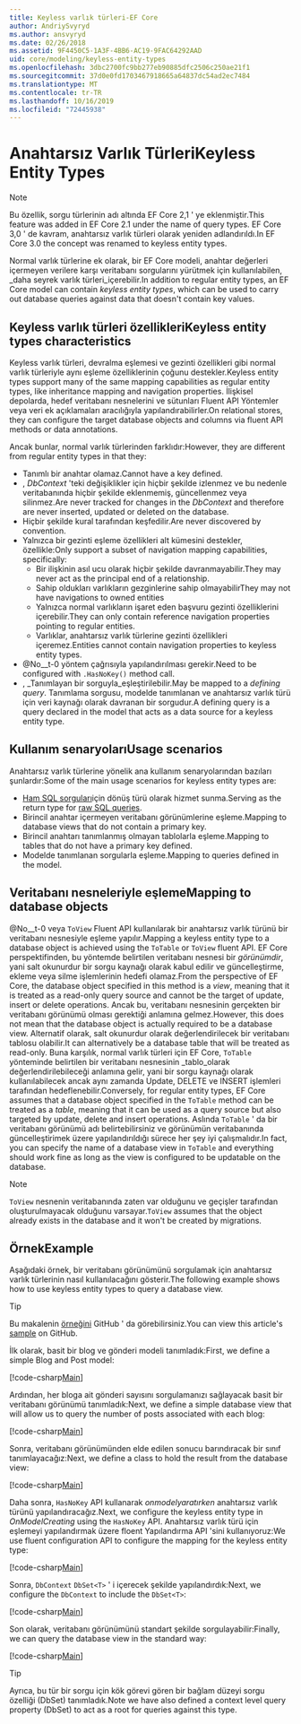 ```yaml
---
title: Keyless varlık türleri-EF Core
author: AndriySvyryd
ms.author: ansvyryd
ms.date: 02/26/2018
ms.assetid: 9F4450C5-1A3F-4BB6-AC19-9FAC64292AAD
uid: core/modeling/keyless-entity-types
ms.openlocfilehash: 3dbc2700fc9bb277eb90885dfc2506c250ae21f1
ms.sourcegitcommit: 37d0e0fd1703467918665a64837dc54ad2ec7484
ms.translationtype: MT
ms.contentlocale: tr-TR
ms.lasthandoff: 10/16/2019
ms.locfileid: "72445938"
---
```

# <a name="keyless-entity-types"></a><span data-ttu-id="6380f-102">Anahtarsız Varlık Türleri</span><span class="sxs-lookup"><span data-stu-id="6380f-102">Keyless Entity Types</span></span>

> [!NOTE]
> <span data-ttu-id="6380f-103">Bu özellik, sorgu türlerinin adı altında EF Core 2,1 ' ye eklenmiştir.</span><span class="sxs-lookup"><span data-stu-id="6380f-103">This feature was added in EF Core 2.1 under the name of query types.</span></span> <span data-ttu-id="6380f-104">EF Core 3,0 ' de kavram, anahtarsız varlık türleri olarak yeniden adlandırıldı.</span><span class="sxs-lookup"><span data-stu-id="6380f-104">In EF Core 3.0 the concept was renamed to keyless entity types.</span></span>

<span data-ttu-id="6380f-105">Normal varlık türlerine ek olarak, bir EF Core modeli, anahtar değerleri içermeyen verilere karşı veritabanı sorgularını yürütmek için kullanılabilen, _daha seyrek varlık türleri_içerebilir.</span><span class="sxs-lookup"><span data-stu-id="6380f-105">In addition to regular entity types, an EF Core model can contain _keyless entity types_, which can be used to carry out database queries against data that doesn't contain key values.</span></span>

## <a name="keyless-entity-types-characteristics"></a><span data-ttu-id="6380f-106">Keyless varlık türleri özellikleri</span><span class="sxs-lookup"><span data-stu-id="6380f-106">Keyless entity types characteristics</span></span>

<span data-ttu-id="6380f-107">Keyless varlık türleri, devralma eşlemesi ve gezinti özellikleri gibi normal varlık türleriyle aynı eşleme özelliklerinin çoğunu destekler.</span><span class="sxs-lookup"><span data-stu-id="6380f-107">Keyless entity types support many of the same mapping capabilities as regular entity types, like inheritance mapping and navigation properties.</span></span> <span data-ttu-id="6380f-108">İlişkisel depolarda, hedef veritabanı nesnelerini ve sütunları Fluent API Yöntemler veya veri ek açıklamaları aracılığıyla yapılandırabilirler.</span><span class="sxs-lookup"><span data-stu-id="6380f-108">On relational stores, they can configure the target database objects and columns via fluent API methods or data annotations.</span></span>

<span data-ttu-id="6380f-109">Ancak bunlar, normal varlık türlerinden farklıdır:</span><span class="sxs-lookup"><span data-stu-id="6380f-109">However, they are different from regular entity types in that they:</span></span>

- <span data-ttu-id="6380f-110">Tanımlı bir anahtar olamaz.</span><span class="sxs-lookup"><span data-stu-id="6380f-110">Cannot have a key defined.</span></span>
- <span data-ttu-id="6380f-111">, _DbContext_ 'teki değişiklikler için hiçbir şekilde izlenmez ve bu nedenle veritabanında hiçbir şekilde eklenmemiş, güncellenmez veya silinmez.</span><span class="sxs-lookup"><span data-stu-id="6380f-111">Are never tracked for changes in the _DbContext_ and therefore are never inserted, updated or deleted on the database.</span></span>
- <span data-ttu-id="6380f-112">Hiçbir şekilde kural tarafından keşfedilir.</span><span class="sxs-lookup"><span data-stu-id="6380f-112">Are never discovered by convention.</span></span>
- <span data-ttu-id="6380f-113">Yalnızca bir gezinti eşleme özellikleri alt kümesini destekler, özellikle:</span><span class="sxs-lookup"><span data-stu-id="6380f-113">Only support a subset of navigation mapping capabilities, specifically:</span></span>
  - <span data-ttu-id="6380f-114">Bir ilişkinin asıl ucu olarak hiçbir şekilde davranmayabilir.</span><span class="sxs-lookup"><span data-stu-id="6380f-114">They may never act as the principal end of a relationship.</span></span>
  - <span data-ttu-id="6380f-115">Sahip oldukları varlıkların gezginlerine sahip olmayabilir</span><span class="sxs-lookup"><span data-stu-id="6380f-115">They may not have navigations to owned entities</span></span>
  - <span data-ttu-id="6380f-116">Yalnızca normal varlıkların işaret eden başvuru gezinti özelliklerini içerebilir.</span><span class="sxs-lookup"><span data-stu-id="6380f-116">They can only contain reference navigation properties pointing to regular entities.</span></span>
  - <span data-ttu-id="6380f-117">Varlıklar, anahtarsız varlık türlerine gezinti özellikleri içeremez.</span><span class="sxs-lookup"><span data-stu-id="6380f-117">Entities cannot contain navigation properties to keyless entity types.</span></span>
- <span data-ttu-id="6380f-118">@No__t-0 yöntem çağrısıyla yapılandırılması gerekir.</span><span class="sxs-lookup"><span data-stu-id="6380f-118">Need to be configured with `.HasNoKey()` method call.</span></span>
- <span data-ttu-id="6380f-119">, _Tanımlayan bir sorguyla_eşleştirilebilir.</span><span class="sxs-lookup"><span data-stu-id="6380f-119">May be mapped to a _defining query_.</span></span> <span data-ttu-id="6380f-120">Tanımlama sorgusu, modelde tanımlanan ve anahtarsız varlık türü için veri kaynağı olarak davranan bir sorgudur.</span><span class="sxs-lookup"><span data-stu-id="6380f-120">A defining query is a query declared in the model that acts as a data source for a keyless entity type.</span></span>

## <a name="usage-scenarios"></a><span data-ttu-id="6380f-121">Kullanım senaryoları</span><span class="sxs-lookup"><span data-stu-id="6380f-121">Usage scenarios</span></span>

<span data-ttu-id="6380f-122">Anahtarsız varlık türlerine yönelik ana kullanım senaryolarından bazıları şunlardır:</span><span class="sxs-lookup"><span data-stu-id="6380f-122">Some of the main usage scenarios for keyless entity types are:</span></span>

- <span data-ttu-id="6380f-123">[Ham SQL sorguları](xref:core/querying/raw-sql)için dönüş türü olarak hizmet sunma.</span><span class="sxs-lookup"><span data-stu-id="6380f-123">Serving as the return type for [raw SQL queries](xref:core/querying/raw-sql).</span></span>
- <span data-ttu-id="6380f-124">Birincil anahtar içermeyen veritabanı görünümlerine eşleme.</span><span class="sxs-lookup"><span data-stu-id="6380f-124">Mapping to database views that do not contain a primary key.</span></span>
- <span data-ttu-id="6380f-125">Birincil anahtarı tanımlanmış olmayan tablolarla eşleme.</span><span class="sxs-lookup"><span data-stu-id="6380f-125">Mapping to tables that do not have a primary key defined.</span></span>
- <span data-ttu-id="6380f-126">Modelde tanımlanan sorgularla eşleme.</span><span class="sxs-lookup"><span data-stu-id="6380f-126">Mapping to queries defined in the model.</span></span>

## <a name="mapping-to-database-objects"></a><span data-ttu-id="6380f-127">Veritabanı nesneleriyle eşleme</span><span class="sxs-lookup"><span data-stu-id="6380f-127">Mapping to database objects</span></span>

<span data-ttu-id="6380f-128">@No__t-0 veya `ToView` Fluent API kullanılarak bir anahtarsız varlık türünü bir veritabanı nesnesiyle eşleme yapılır.</span><span class="sxs-lookup"><span data-stu-id="6380f-128">Mapping a keyless entity type to a database object is achieved using the `ToTable` or `ToView` fluent API.</span></span> <span data-ttu-id="6380f-129">EF Core perspektifinden, bu yöntemde belirtilen veritabanı nesnesi bir _görünümdir_, yani salt okunurdur bir sorgu kaynağı olarak kabul edilir ve güncelleştirme, ekleme veya silme işlemlerinin hedefi olamaz.</span><span class="sxs-lookup"><span data-stu-id="6380f-129">From the perspective of EF Core, the database object specified in this method is a _view_, meaning that it is treated as a read-only query source and cannot be the target of update, insert or delete operations.</span></span> <span data-ttu-id="6380f-130">Ancak bu, veritabanı nesnesinin gerçekten bir veritabanı görünümü olması gerektiği anlamına gelmez.</span><span class="sxs-lookup"><span data-stu-id="6380f-130">However, this does not mean that the database object is actually required to be a database view.</span></span> <span data-ttu-id="6380f-131">Alternatif olarak, salt okunurdur olarak değerlendirilecek bir veritabanı tablosu olabilir.</span><span class="sxs-lookup"><span data-stu-id="6380f-131">It can alternatively be a database table that will be treated as read-only.</span></span> <span data-ttu-id="6380f-132">Buna karşılık, normal varlık türleri için EF Core, `ToTable` yönteminde belirtilen bir veritabanı nesnesinin _tablo_olarak değerlendirilebileceği anlamına gelir, yani bir sorgu kaynağı olarak kullanılabilecek ancak aynı zamanda Update, DELETE ve INSERT işlemleri tarafından hedeflenebilir.</span><span class="sxs-lookup"><span data-stu-id="6380f-132">Conversely, for regular entity types, EF Core assumes that a database object specified in the `ToTable` method can be treated as a _table_, meaning that it can be used as a query source but also targeted by update, delete and insert operations.</span></span> <span data-ttu-id="6380f-133">Aslında `ToTable` ' da bir veritabanı görünümü adı belirtebilirsiniz ve görünümün veritabanında güncelleştirimek üzere yapılandırıldığı sürece her şey iyi çalışmalıdır.</span><span class="sxs-lookup"><span data-stu-id="6380f-133">In fact, you can specify the name of a database view in `ToTable` and everything should work fine as long as the view is configured to be updatable on the database.</span></span>

> [!NOTE]
> <span data-ttu-id="6380f-134">`ToView` nesnenin veritabanında zaten var olduğunu ve geçişler tarafından oluşturulmayacak olduğunu varsayar.</span><span class="sxs-lookup"><span data-stu-id="6380f-134">`ToView` assumes that the object already exists in the database and it won't be created by migrations.</span></span>

## <a name="example"></a><span data-ttu-id="6380f-135">Örnek</span><span class="sxs-lookup"><span data-stu-id="6380f-135">Example</span></span>

<span data-ttu-id="6380f-136">Aşağıdaki örnek, bir veritabanı görünümünü sorgulamak için anahtarsız varlık türlerinin nasıl kullanılacağını gösterir.</span><span class="sxs-lookup"><span data-stu-id="6380f-136">The following example shows how to use keyless entity types to query a database view.</span></span>

> [!TIP]
> <span data-ttu-id="6380f-137">Bu makalenin [örneğini](https://github.com/aspnet/EntityFramework.Docs/tree/master/samples/core/KeylessEntityTypes) GitHub ' da görebilirsiniz.</span><span class="sxs-lookup"><span data-stu-id="6380f-137">You can view this article's [sample](https://github.com/aspnet/EntityFramework.Docs/tree/master/samples/core/KeylessEntityTypes) on GitHub.</span></span>

<span data-ttu-id="6380f-138">İlk olarak, basit bir blog ve gönderi modeli tanımladık:</span><span class="sxs-lookup"><span data-stu-id="6380f-138">First, we define a simple Blog and Post model:</span></span>

[!code-csharp[Main](../../../samples/core/KeylessEntityTypes/Program.cs#Entities)]

<span data-ttu-id="6380f-139">Ardından, her bloga ait gönderi sayısını sorgulamanızı sağlayacak basit bir veritabanı görünümü tanımladık:</span><span class="sxs-lookup"><span data-stu-id="6380f-139">Next, we define a simple database view that will allow us to query the number of posts associated with each blog:</span></span>

[!code-csharp[Main](../../../samples/core/KeylessEntityTypes/Program.cs#View)]

<span data-ttu-id="6380f-140">Sonra, veritabanı görünümünden elde edilen sonucu barındıracak bir sınıf tanımlayacağız:</span><span class="sxs-lookup"><span data-stu-id="6380f-140">Next, we define a class to hold the result from the database view:</span></span>

[!code-csharp[Main](../../../samples/core/KeylessEntityTypes/Program.cs#KeylessEntityType)]

<span data-ttu-id="6380f-141">Daha sonra, `HasNoKey` API kullanarak _onmodelyaratırken_ anahtarsız varlık türünü yapılandıracağız.</span><span class="sxs-lookup"><span data-stu-id="6380f-141">Next, we configure the keyless entity type in _OnModelCreating_ using the `HasNoKey` API.</span></span>
<span data-ttu-id="6380f-142">Anahtarsız varlık türü için eşlemeyi yapılandırmak üzere floent Yapılandırma API 'sini kullanıyoruz:</span><span class="sxs-lookup"><span data-stu-id="6380f-142">We use fluent configuration API to configure the mapping for the keyless entity type:</span></span>

[!code-csharp[Main](../../../samples/core/KeylessEntityTypes/Program.cs#Configuration)]

<span data-ttu-id="6380f-143">Sonra, `DbContext` `DbSet<T>` ' i içerecek şekilde yapılandırdık:</span><span class="sxs-lookup"><span data-stu-id="6380f-143">Next, we configure the `DbContext` to include the `DbSet<T>`:</span></span>

[!code-csharp[Main](../../../samples/core/KeylessEntityTypes/Program.cs#DbSet)]

<span data-ttu-id="6380f-144">Son olarak, veritabanı görünümünü standart şekilde sorgulayabilir:</span><span class="sxs-lookup"><span data-stu-id="6380f-144">Finally, we can query the database view in the standard way:</span></span>

[!code-csharp[Main](../../../samples/core/KeylessEntityTypes/Program.cs#Query)]

> [!TIP]
> <span data-ttu-id="6380f-145">Ayrıca, bu tür bir sorgu için kök görevi gören bir bağlam düzeyi sorgu özelliği (DbSet) tanımladık.</span><span class="sxs-lookup"><span data-stu-id="6380f-145">Note we have also defined a context level query property (DbSet) to act as a root for queries against this type.</span></span>
